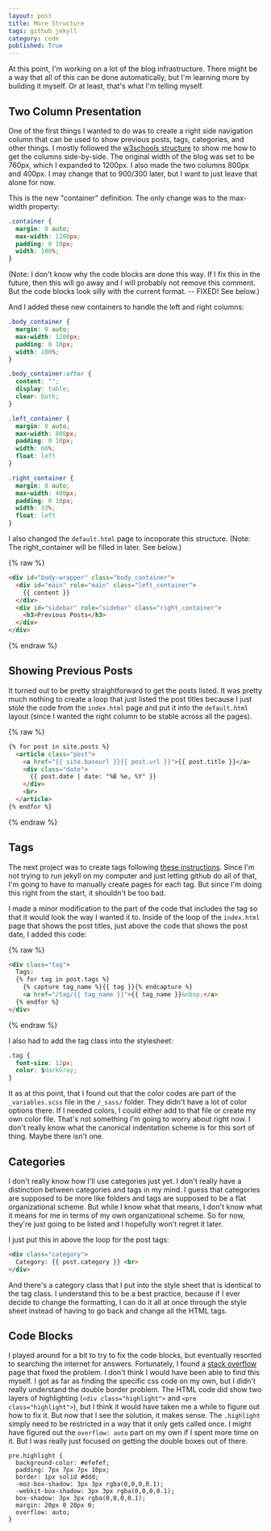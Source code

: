 ```yaml
---
layout: post
title: More Structure
tags: github jekyll
category: code
published: True
---
```


At this point, I'm working on a lot of the blog infrastructure. There might be a way that all of this can be done automatically, but I'm learning more by building it myself. Or at least, that's what I'm telling myself.

## Two Column Presentation

One of the first things I wanted to do was to create a right side navigation column that can be used to show previous posts, tags, categories, and other things. I mostly followed the [w3schools structure](https://www.w3schools.com/howto/howto_css_blog_layout.asp) to show me how to get the columns side-by-side. The original width of the blog was set to be 760px, which I expanded to 1200px. I also made the two columns 800px and 400px. I may change that to 900/300 later, but I want to just leave that alone for now.

This is the new "container" definition. The only change was to the max-width property:

```css
.container {
  margin: 0 auto;
  max-width: 1200px;
  padding: 0 10px;
  width: 100%;
}
```

(Note: I don't know why the code blocks are done this way. If I fix this in the future, then this will go away and I will probably not remove this comment. But the code blocks look silly with the current format. -- FIXED! See below.)

And I added these new containers to handle the left and right columns:

```css
.body_container {
  margin: 0 auto;
  max-width: 1200px;
  padding: 0 10px;
  width: 100%;
}

.body_container:after {
  content: "";
  display: table;
  clear: both;
}

.left_container {
  margin: 0 auto;
  max-width: 800px;
  padding: 0 10px;
  width: 66%;
  float: left
}

.right_container {
  margin: 0 auto;
  max-width: 400px;
  padding: 0 10px;
  width: 33%;
  float: left
}
```

I also changed the `default.html` page to incoporate this structure. (Note: The right_container will be filled in later. See below.)

{% raw %}
```html
<div id="body-wrapper" class="body_container">
  <div id="main" role="main" class="left_container">
    {{ content }}
  </div>
  <div id="sidebar" role="sidebar" class="right_container">
    <h3>Previous Posts</h3>
  </div>
</div>
```
{% endraw %}

## Showing Previous Posts

It turned out to be pretty straightforward to get the posts listed. It was pretty much nothing to create a loop that just listed the post titles because I just stole the code from the `index.html` page and put it into the `default.html` layout (since I wanted the right column to be stable across all the pages).

{% raw %}
```html
{% for post in site.posts %}
  <article class="post">
    <a href="{{ site.baseurl }}{{ post.url }}">{{ post.title }}</a>
    <div class="date">
      {{ post.date | date: "%B %e, %Y" }}
    </div>
    <br>
  </article>
{% endfor %}
```
{% endraw %}

## Tags

The next project was to create tags following [these instructions](https://longqian.me/2017/02/09/github-jekyll-tag/). Since I'm not trying to run jekyll on my computer and just letting github do all of that, I'm going to have to manually create pages for each tag. But since I'm doing this right from the start, it shouldn't be too bad.

I made a minor modification to the part of the code that includes the tag so that it would look the way I wanted it to. Inside of the loop of the `index.html` page that shows the post titles, just above the code that shows the post date, I added this code:

{% raw %}
```html
<div class="tag">
  Tags:
  {% for tag in post.tags %}
    {% capture tag_name %}{{ tag }}{% endcapture %}
    <a href="/tag/{{ tag_name }}">{{ tag_name }}&nbsp;</a>
  {% endfor %}
</div>
```
{% endraw %}

I also had to add the tag class into the stylesheet:

```css
.tag {
  font-size: 12px;
  color: $darkGray;
}
```

It as at this point, that I found out that the color codes are part of the `_variables.scss` file in the `/_sass/` folder. They didn't have a lot of color options there. If I needed colors, I could either add to that file or create my own color file. That's not something I'm going to worry about right now.
I don't really know what the canonical indentation scheme is for this sort of thing. Maybe there isn't one.

## Categories

I don't really know how I'll use categories just yet. I don't really have a distinction between categories and tags in my mind. I guess that categories are supposed to be more like folders and tags are supposed to be a flat organizational scheme. But while I know what that means, I don't know what it means for me in terms of my own organizational scheme. So for now, they're just going to be listed and I hopefully won't regret it later.

I just put this in above the loop for the post tags:

```html
<div class="category">
  Category: {{ post.category }} <br>
</div>
```

And there's a category class that I put into the style sheet that is identical to the tag class. I understand this to be a best practice, because if I ever decide to change the formatting, I can do it all at once through the style sheet instead of having to go back and change all the HTML tags.

## Code Blocks

I played around for a bit to try to fix the code blocks, but eventually resorted to searching the internet for answers. Fortunately, I found a [stack overflow](https://stackoverflow.com/questions/55308142/why-do-i-get-a-double-frame-around-markdown-code-block-on-jekyll-site) page that fixed the problem. I don't think I would have been able to find this myself. I got as far as finding the specific css code on my own, but I didn't really understand the double border problem. The HTML code did show two layers of highlighting (`<div class="highlight">` and `<pre class="highlight">`), but I think it would have taken me a while to figure out how to fix it. But now that I see the solution, it makes sense. The `.highlight` simply need to be restricted in a way that it only gets called once. I might have figured out the `overflow: auto` part on my own if I spent more time on it. But I was really just focused on getting the double boxes out of there.

```
pre.highlight {
  background-color: #efefef;
  padding: 7px 7px 7px 10px;
  border: 1px solid #ddd;
  -moz-box-shadow: 3px 3px rgba(0,0,0,0.1);
  -webkit-box-shadow: 3px 3px rgba(0,0,0,0.1);
  box-shadow: 3px 3px rgba(0,0,0,0.1);
  margin: 20px 0 20px 0;
  overflow: auto;
}
```
